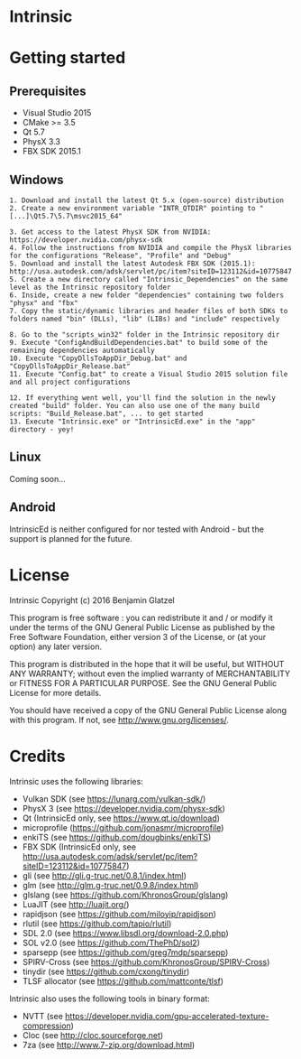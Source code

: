 # Intrinsic

# Getting started

## Prerequisites

* Visual Studio 2015
* CMake >= 3.5
* Qt 5.7
* PhysX 3.3
* FBX SDK 2015.1

## Windows

```
1. Download and install the latest Qt 5.x (open-source) distribution
2. Create a new environment variable "INTR_QTDIR" pointing to "[...]\Qt5.7\5.7\msvc2015_64"

3. Get access to the latest PhysX SDK from NVIDIA: https://developer.nvidia.com/physx-sdk
4. Follow the instructions from NVIDIA and compile the PhysX libraries for the configurations "Release", "Profile" and "Debug"
5. Download and install the latest Autodesk FBX SDK (2015.1): http://usa.autodesk.com/adsk/servlet/pc/item?siteID=123112&id=10775847
5. Create a new directory called "Intrinsic_Dependencies" on the same level as the Intrinsic repository folder
6. Inside, create a new folder "dependencies" containing two folders "physx" and "fbx"
7. Copy the static/dynamic libraries and header files of both SDKs to folders named "bin" (DLLs), "lib" (LIBs) and "include" respectively

8. Go to the "scripts_win32" folder in the Intrinsic repository dir
9. Execute "ConfigAndBuildDependencies.bat" to build some of the remaining dependencies automatically
10. Execute "CopyDllsToAppDir_Debug.bat" and "CopyDllsToAppDir_Release.bat"
11. Execute "Config.bat" to create a Visual Studio 2015 solution file and all project configurations

12. If everything went well, you'll find the solution in the newly created "build" folder. You can also use one of the many build scripts: "Build_Release.bat", ... to get started
13. Execute "Intrinsic.exe" or "IntrinsicEd.exe" in the "app" directory - yey!
```

## Linux

Coming soon...

## Android

IntrinsicEd is neither configured for nor tested with Android - but the support is planned for the future.

# License

 Intrinsic
 Copyright (c) 2016 Benjamin Glatzel

 This program is free software : you can redistribute it and / or modify
 it under the terms of the GNU General Public License as published by
 the Free Software Foundation, either version 3 of the License, or
 (at your option) any later version.

 This program is distributed in the hope that it will be useful,
 but WITHOUT ANY WARRANTY; without even the implied warranty of
 MERCHANTABILITY or FITNESS FOR A PARTICULAR PURPOSE. See the
 GNU General Public License for more details.

 You should have received a copy of the GNU General Public License
 along with this program. If not, see <http://www.gnu.org/licenses/>.

# Credits

Intrinsic uses the following libraries:

* Vulkan SDK (see https://lunarg.com/vulkan-sdk/)
* PhysX 3 (see https://developer.nvidia.com/physx-sdk)
* Qt (IntrinsicEd only, see https://www.qt.io/download)
* microprofile (https://github.com/jonasmr/microprofile)
* enkiTS (see https://github.com/dougbinks/enkiTS)
* FBX SDK (IntrinsicEd only, see http://usa.autodesk.com/adsk/servlet/pc/item?siteID=123112&id=10775847)
* gli (see http://gli.g-truc.net/0.8.1/index.html)
* glm (see http://glm.g-truc.net/0.9.8/index.html)
* glslang (see https://github.com/KhronosGroup/glslang)
* LuaJIT (see http://luajit.org/)
* rapidjson (see https://github.com/miloyip/rapidjson)
* rlutil (see https://github.com/tapio/rlutil)
* SDL 2.0 (see https://www.libsdl.org/download-2.0.php)
* SOL v2.0 (see https://github.com/ThePhD/sol2)
* sparsepp (see https://github.com/greg7mdp/sparsepp)
* SPIRV-Cross (see https://github.com/KhronosGroup/SPIRV-Cross)
* tinydir (see https://github.com/cxong/tinydir)
* TLSF allocator (see https://github.com/mattconte/tlsf)

Intrinsic also uses the following tools in binary format:

* NVTT (see https://developer.nvidia.com/gpu-accelerated-texture-compression)
* Cloc (see http://cloc.sourceforge.net)
* 7za (see http://www.7-zip.org/download.html)
